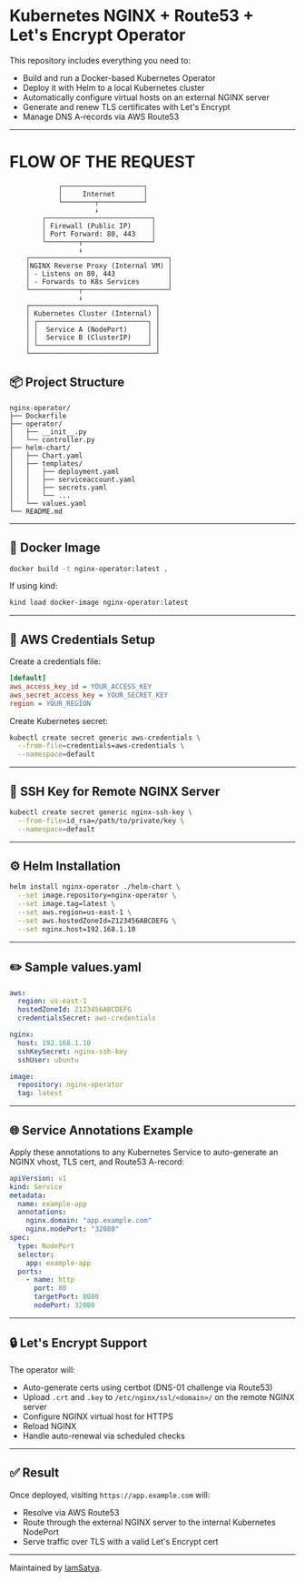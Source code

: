 # Kubernetes NGINX + Route53 + Let's Encrypt Operator

This repository includes everything you need to:

- Build and run a Docker-based Kubernetes Operator
- Deploy it with Helm to a local Kubernetes cluster
- Automatically configure virtual hosts on an external NGINX server
- Generate and renew TLS certificates with Let's Encrypt
- Manage DNS A-records via AWS Route53

---

# FLOW OF THE REQUEST
                ┌────────────────────┐
                │     Internet       │
                └────────┬───────────┘
                         ↓
            ┌──────────────────────────┐
            │ Firewall (Public IP)     │
            │ Port Forward: 80, 443    │
            └────────┬─────────────────┘
                     ↓
        ┌──────────────────────────────────┐
        │NGINX Reverse Proxy (Internal VM) │
        │ - Listens on 80, 443             │
        │ - Forwards to K8s Services       │
        └────────────┬─────────────────────┘
                     ↓
        ┌───────────────────────────────┐
        │ Kubernetes Cluster (Internal) │
        │ ┌───────────────────────────┐ │
        │ │  Service A (NodePort)     │ │
        │ │  Service B (ClusterIP)    │ │
        │ └───────────────────────────┘ │
        └───────────────────────────────┘


## 📦 Project Structure

```
nginx-operator/
├── Dockerfile
├── operator/
│   ├── __init__.py
│   └── controller.py
├── helm-chart/
│   ├── Chart.yaml
│   ├── templates/
│   │   ├── deployment.yaml
│   │   ├── serviceaccount.yaml
│   │   ├── secrets.yaml
│   │   └── ...
│   └── values.yaml
└── README.md
```

---

## 🐳 Docker Image

```bash
docker build -t nginx-operator:latest .
```

If using kind:
```bash
kind load docker-image nginx-operator:latest
```

---

## 🔐 AWS Credentials Setup

Create a credentials file:

```ini
[default]
aws_access_key_id = YOUR_ACCESS_KEY
aws_secret_access_key = YOUR_SECRET_KEY
region = YOUR_REGION
```

Create Kubernetes secret:
```bash
kubectl create secret generic aws-credentials \
  --from-file=credentials=aws-credentials \
  --namespace=default
```

---

## 🔑 SSH Key for Remote NGINX Server

```bash
kubectl create secret generic nginx-ssh-key \
  --from-file=id_rsa=/path/to/private/key \
  --namespace=default
```

---

## ⚙️ Helm Installation

```bash
helm install nginx-operator ./helm-chart \
  --set image.repository=nginx-operator \
  --set image.tag=latest \
  --set aws.region=us-east-1 \
  --set aws.hostedZoneId=Z123456ABCDEFG \
  --set nginx.host=192.168.1.10
```

---

## ✏️ Sample values.yaml

```yaml
aws:
  region: us-east-1
  hostedZoneId: Z123456ABCDEFG
  credentialsSecret: aws-credentials

nginx:
  host: 192.168.1.10
  sshKeySecret: nginx-ssh-key
  sshUser: ubuntu

image:
  repository: nginx-operator
  tag: latest
```

---

## 🌐 Service Annotations Example

Apply these annotations to any Kubernetes Service to auto-generate an NGINX vhost, TLS cert, and Route53 A-record:

```yaml
apiVersion: v1
kind: Service
metadata:
  name: example-app
  annotations:
    nginx.domain: "app.example.com"
    nginx.nodePort: "32080"
spec:
  type: NodePort
  selector:
    app: example-app
  ports:
    - name: http
      port: 80
      targetPort: 8080
      nodePort: 32080
```

---

## 🔒 Let's Encrypt Support

The operator will:

- Auto-generate certs using certbot (DNS-01 challenge via Route53)
- Upload `.crt` and `.key` to `/etc/nginx/ssl/<domain>/` on the remote NGINX server
- Configure NGINX virtual host for HTTPS
- Reload NGINX
- Handle auto-renewal via scheduled checks

---

## ✅ Result

Once deployed, visiting `https://app.example.com` will:
- Resolve via AWS Route53
- Route through the external NGINX server to the internal Kubernetes NodePort
- Serve traffic over TLS with a valid Let's Encrypt cert

---

Maintained by [IamSatya](https://github.com/IamSatya).

